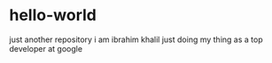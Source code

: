 # hello-world
just another repository
i am ibrahim khalil just doing my thing as a top developer at google

